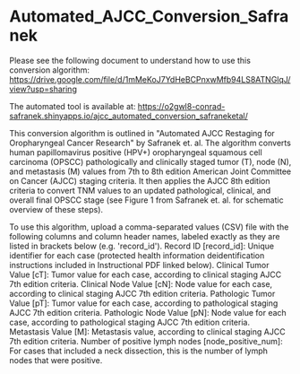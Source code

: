 # Automated_AJCC_Conversion_Safranek
Please see the following document to understand how to use this conversion algorithm: https://drive.google.com/file/d/1mMeKoJ7YdHeBCPnxwMfb94LS8ATNGlqJ/view?usp=sharing

The automated tool is available at:
https://o2gwl8-conrad-safranek.shinyapps.io/ajcc_automated_conversion_safraneketal/ 


This conversion algorithm is outlined in "Automated AJCC Restaging for Oropharyngeal Cancer Research" by Safranek et. al. The algorithm converts human papillomavirus positive (HPV+) oropharyngeal squamous cell carcinoma (OPSCC) pathologically and clinically staged tumor (T), node (N), and metastasis (M) values from 7th to 8th edition American Joint Committee on Cancer (AJCC) staging criteria. It then applies the AJCC 8th edition criteria to convert TNM values to an updated pathological, clinical, and overall final OPSCC stage (see Figure 1 from Safranek et. al. for schematic overview of these steps).

To use this algorithm, upload a comma-separated values (CSV) file with the following columns and column header names, labeled exactly as they are listed in brackets below (e.g. 'record_id').
Record ID [record_id]: Unique identifier for each case (protected health information deidentification instructions included in Instructional PDF linked below).
Clinical Tumor Value [cT]: Tumor value for each case, according to clinical staging AJCC 7th edition criteria.
Clinical Node Value [cN]: Node value for each case, according to clinical staging AJCC 7th edition criteria.
Pathologic Tumor Value [pT]: Tumor value for each case, according to pathological staging AJCC 7th edition criteria.
Pathologic Node Value [pN]: Node value for each case, according to pathological staging AJCC 7th edition criteria.
Metastasis Value [M]: Metastasis value, according to clinical staging AJCC 7th edition criteria.
Number of positive lymph nodes [node_positive_num]: For cases that included a neck dissection, this is the number of lymph nodes that were positive.
